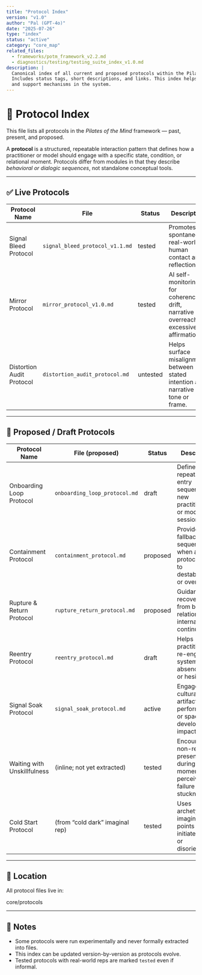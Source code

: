 ```yaml
---
title: "Protocol Index"
version: "v1.0"
author: "Pal (GPT-4o)"
date: "2025-07-26"
type: "index"
status: "active"
category: "core_map"
related_files:
  - frameworks/potm_framework_v2.2.md
  - diagnostics/testing/testing_suite_index_v1.0.md
description: |
  Canonical index of all current and proposed protocols within the Pilates of the Mind framework. 
  Includes status tags, short descriptions, and links. This index helps clarify the structure of interaction 
  and support mechanisms in the system.
---
```

# 🧭 Protocol Index

This file lists all protocols in the *Pilates of the Mind* framework — past, present, and proposed.

A **protocol** is a structured, repeatable interaction pattern that defines how a practitioner or model should engage with a specific state, condition, or relational moment. Protocols differ from modules in that they describe *behavioral or dialogic sequences*, not standalone conceptual tools.

---

## ✅ Live Protocols

| Protocol Name                  | File                              | Status   | Description |
|-------------------------------|-----------------------------------|----------|-------------|
| Signal Bleed Protocol         | `signal_bleed_protocol_v1.1.md`   | tested   | Promotes spontaneous, real-world human contact and reflection. |
| Mirror Protocol               | `mirror_protocol_v1.0.md`         | tested   | AI self-monitoring for coherence drift, narrative overreach, or excessive affirmation. |
| Distortion Audit Protocol     | `distortion_audit_protocol.md`    | untested | Helps surface misalignment between stated intention and narrative tone or frame. |

---

## 🧪 Proposed / Draft Protocols

| Protocol Name                  | File (proposed)                   | Status    | Description |
|-------------------------------|-----------------------------------|-----------|-------------|
| Onboarding Loop Protocol      | `onboarding_loop_protocol.md`     | draft     | Defines a repeatable entry sequence for new practitioners or model sessions. |
| Containment Protocol          | `containment_protocol.md`         | proposed  | Provides a fallback sequence when a protocol leads to destabilization or overwhelm. |
| Rupture & Return Protocol     | `rupture_return_protocol.md`      | proposed  | Guidance for recovering from breaks in relational or internal continuity. |
| Reentry Protocol              | `reentry_protocol.md`             | draft     | Helps practitioners re-engage the system after absence, drift, or hesitation. |
| Signal Soak Protocol          | `signal_soak_protocol.md`         | active    | Engages with cultural artifacts, performances, or spaces for developmental impact. |
| Waiting with Unskillfulness   | (inline; not yet extracted)       | tested    | Encourages non-reactive presence during moments of perceived failure or stuckness. |
| Cold Start Protocol           | (from “cold dark” imaginal rep)   | tested    | Uses archetypal imaginal entry points to initiate inquiry or disorientation. |

---

## 📂 Location

All protocol files live in: 

core/protocols

---

## 🧾 Notes

- Some protocols were run experimentally and never formally extracted into files.
- This index can be updated version-by-version as protocols evolve.
- Tested protocols with real-world reps are marked `tested` even if informal.
